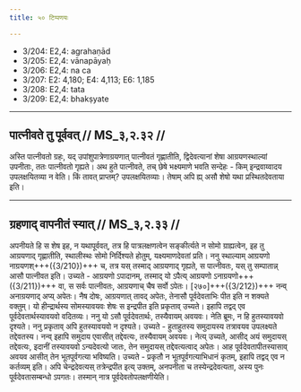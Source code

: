 ```yaml
---
title: ५० टिप्पणयः

---
```

- 3/204: E2,4: agrahaṇād
- 3/205: E2,4: vānapāyaḥ
- 3/206: E2,4: na ca
- 3/207: E2: 4,180; E4: 4,113; E6: 1,185
- 3/208: E2,4: tata
- 3/209: E2,4: bhakṣyate

____________________________________________


## पात्नीवते तु पूर्ववत् // MS_३,२.३२ //

अस्ति पात्नीवतो ग्रहः, यद् उपांशुपात्रेणाग्रयणात् पात्नीवतं गृह्णातीति, द्विदेवत्यानां शेषा आग्रयणस्थाल्यां उपनीताः, ततः पात्नीवतो गृह्यते। अथ हुते पात्नीवते, तच् छेषे भक्ष्यमाणे भवति सन्देहः - किम् इन्द्रवाय्वादय उपलक्षयितव्या न वेति। किं तावत् प्राप्तम्? उपलक्षयितव्याः। तेषाम् अपि ह्य् असौ शेषो यथा प्रस्थितदेवताया इति।


____________________________________________


## ग्रहणाद् वापनीतं स्यात् // MS_३,२.३३ //

अपनीयते हि स शेष इह, न यथापूर्ववत्, तत्र हि पात्रलक्षणत्वेन सङ्कीर्त्यते न सोमो ग्राह्यत्वेन, इह तु आग्रयणाद् गृह्णातीति, स्थालीस्थः सोमो निर्दिश्यते होतुम्, यक्ष्यमाणदेवतां प्रति। ननु स्थाल्याम् आग्रयणो नाग्रयणश्+++({3/210})+++ च, तत्र यस् तस्माद् आग्रयणाद् गृह्यते, स पात्नीवतः, यस् तु सम्पातान्न् आसौ पात्नीवत इति। उच्यते - आग्रयणो ऽपादानम्, तस्माद् यो ऽपैत्य् आग्रयणो ऽनाग्रयणो+++({3/211})+++ वा, स सर्वः पात्नीवतः, आग्रयणाच् चैष सर्वो ऽपेतः।
[२७०]+++({3/212})+++ नन्व् अनाग्रयणाद् अप्य् अपेतः। नैष दोषः, आग्रयणात् तावद् अपेतः, तेनासौ पूर्वदेवताभिः पीत इति न शक्यते वक्तुम्। यो हीन्द्रार्थस्य सोमस्यावयवः शेषः स इन्द्रपीत इति प्रकृताव् उच्यते। इहापि तद्वद् एव पूर्वदेवतार्थस्यावयवो वदितव्यः। ननु यो ऽसौ पूर्वदेवतार्थः, तस्यैवायम् अवयवः। नेति ब्रूमः, न हि हुतस्यावयवो दृश्यते। ननु प्रकृताव् अपि हुतस्यावयवो न दृश्यते। उच्यते - हुताहुतस्य समुदायस्य तत्रावयव उपलक्ष्यते तद्देवतस्य। नन्व् इहापि समुदाय एवासीत् तद्देवत्यः, तस्यैवायम् अवयवः। नेत्य् उच्यते, आसीद् अयं समुदायस् तद्देवत्यः, इदानीं तस्यावयवो ऽन्यदेवत्यो जातः, तेन समुदायस् तद्देवत्यत्वाद् अपेतः।
आह पूर्वदेवतापीतस्यासाव् अवयव आसीत् तेन भूतपूर्वगत्या भविष्यति। उच्यते - प्रकृतौ न भूतपूर्वगत्याभिधानं कृतम्, इहापि तद्वद् एव न कर्तव्यम् इति। अपि चेन्द्रदेवत्यस् तत्रेन्द्रपीत इत्य् उक्तम्, अनपनीता च तस्येन्द्रदेवत्यता, अस्य पुनः पूर्वदेवतासम्बन्धो ऽपगतः। तस्मान् नात्र पूर्वदेवतोपलक्षणीयेति।